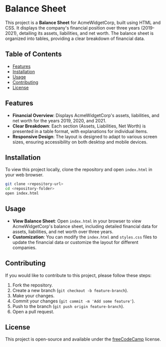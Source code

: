 # Balance Sheet

This project is a **Balance Sheet** for AcmeWidgetCorp, built using HTML and CSS. It displays the company's financial position over three years (2019-2021), detailing its assets, liabilities, and net worth. The balance sheet is organized into tables, providing a clear breakdown of financial data.

## Table of Contents

- [Features](#features)
- [Installation](#installation)
- [Usage](#usage)
- [Contributing](#contributing)
- [License](#license)

## Features

- **Financial Overview**: Displays AcmeWidgetCorp's assets, liabilities, and net worth for the years 2019, 2020, and 2021.
- **Clear Breakdown**: Each section (Assets, Liabilities, Net Worth) is presented in a table format, with explanations for individual items.
- **Responsive Design**: The layout is designed to adapt to various screen sizes, ensuring accessibility on both desktop and mobile devices.

## Installation

To view this project locally, clone the repository and open `index.html` in your web browser.

```bash
git clone <repository-url>
cd <repository-folder>
open index.html
```

## Usage

- **View Balance Sheet**: Open `index.html` in your browser to view AcmeWidgetCorp's balance sheet, including detailed financial data for assets, liabilities, and net worth over three years.
- **Customization**: You can modify the `index.html` and `styles.css` files to update the financial data or customize the layout for different companies.

## Contributing

If you would like to contribute to this project, please follow these steps:

1. Fork the repository.
2. Create a new branch (`git checkout -b feature-branch`).
3. Make your changes.
4. Commit your changes (`git commit -m 'Add some feature'`).
5. Push to the branch (`git push origin feature-branch`).
6. Open a pull request.

## License

This project is open-source and available under the [freeCodeCamp](https://www.freecodecamp.org) license.
